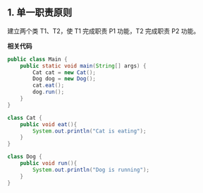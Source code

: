 ## 1. 单一职责原则

建立两个类 T1、T2，使 T1 完成职责 P1 功能，T2 完成职责 P2 功能。

**相关代码**

```java
public class Main {
    public static void main(String[] args) {
        Cat cat = new Cat();
        Dog dog = new Dog();
        cat.eat();
        dog.run();
    }
}

class Cat {
    public void eat(){
        System.out.println("Cat is eating");
    }
}

class Dog {
    public void run(){
        System.out.println("Dog is running");
    }
}
```

